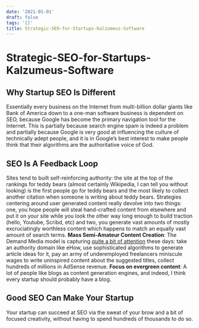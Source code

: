 ```yaml
---
date: '2021-01-01'
draft: false
tags: '[]'
title: Strategic-SEO-for-Startups-Kalzumeus-Software
---
```


# Strategic-SEO-for-Startups-Kalzumeus-Software

## Why Startup SEO Is Different
Essentially every business on the Internet from multi-billion dollar giants like Bank of America down to a one-man software business is dependent on SEO, because Google has become the primary navigation tool for the Internet.
This is partially because search engine spam is indeed a problem and partially because Google is very good at influencing the culture of technically adept people, and it is in Google’s best interest to make people think that their algorithms are the authoritative voice of God.
## SEO Is A Feedback Loop
Sites tend to built self-reinforcing authority: the site at the top of the rankings for teddy bears (almost certainly Wikipedia, I can tell you without looking) is the first people go for teddy bears and the most likely to collect another citation when someone is writing about teddy bears.
Strategies centering around user generated content really devolve into two things: one, you hope people will steal hand-crafted content from elsewhere and put it on your site while you look the other way long enough to build traction (hello, Youtube, Scribd, etc) and two, you generate vast amounts of mostly excruciatingly worthless content which happens to match an equally vast amount of search terms.
**Mass Semi-Amateur Content Creation**: The Demand Media model is capturing [quite a bit of attention](http://www.wired.com/magazine/2009/10/ff_demandmedia/) these days: take an authority domain like eHow, use sophisticated algorithms to generate article ideas for it, pay an army of underemployed freelancers miniscule wages to write uninspired content about the suggested titles, collect hundreds of millions in AdSense revenue.
**Focus on evergreen content**: A lot of people like blogs as content generation engines, and indeed, I think every startup should probably have a blog.
## Good SEO Can Make Your Startup
Your startup can succeed at SEO via the sweat of your brow and a bit of focused creativity, without having to spend hundreds of thousands to do so.
